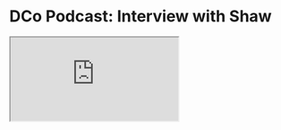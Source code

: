 # DCo Podcast: Interview with Shaw

<div className="responsive-iframe">
  <iframe
    src="https://www.youtube.com/embed/Pi5qyv4uGVw?si=SHeXgwtDKZv0EvXq"
    title="YouTube video player"
    allow="accelerometer; autoplay; clipboard-write; encrypted-media; gyroscope; picture-in-picture"
    allowFullScreen
  />
</div>

## Timestamps

1. Origins of ai16z (0:00-5:40)

- ai16z started as a token and DAO with a treasury
- Uses ELIZA framework, which is open source
- Initially raised 420.69 SOL
- Focus on autonomous investing

2. Shaw's Background (5:41-12:08)

- Transitioned from music career/audio engineering
- Had a touring band and worked as sound engineer in NYC
- Shifted to programming to "build the future"
- Got involved in metaverse and AI development

3. Early Crypto/AI Integration (12:09-20:46)

- Created DJen Spartan AI with Skelly
- Used Meta Llama 40B model
- Focus on personality and engagement rather than token shilling
- Built community around AI agents

4. Eliza Framework Development (20:47-27:34)

- Conflict with competing Eliza implementations
- Focus on high-quality art and development
- Community contributions and open source approach

5. Technical Infrastructure (27:35-34:09)

- Autonomous investor capabilities
- Integration with DeFi protocols
- Trust scoring system for trading advice
- Paper trading marketplace

6. Framework Architecture (34:10-41:27)

- Comparison to Next.js for AI agents
- Focus on accessibility for web developers
- Dynamic prompt engineering
- Integration with social media

7. Beyond Meme Coins (41:28-46:54)

- Vision for legitimate investment opportunities
- Community-driven development
- Focus on contributor rewards

8. Agent Development (46:55-52:09)

- Different base models and implementations
- Role of prompt engineering
- Integration with existing APIs
- Accessibility for developers

9. Social Media Impact (52:10-58:42)

- Potential to replace traditional KOLs
- Trust economy vs attention economy
- AI agents providing market analysis

10. Future Vision (58:43-1:15:00)

- Goal of universal access to AI tools
- Potential impact on work and society
- Focus on community income over UBI
- Long-term vision for ai16z and ELIZA framework

The interview provides a comprehensive look at how ai16z is working to democratize AI trading tools while building a sustainable framework for future development.

## Episode Overview

In this wide-ranging conversation, Shaw (founder of ai16z DAO and creator of the ELIZA framework) discusses how AI agents are transforming crypto trading. The discussion covers the technical architecture of ELIZA, the vision behind ai16z, and the broader implications of AI agents in finance and society.

## Key Topics

- Evolution of ai16z from token to comprehensive trading framework
- Technical architecture of the ELIZA framework
- Integration of AI agents with social media and DeFi
- Community-driven development and open source philosophy
- Future vision for AI in finance and society

## Notable Quotes

### On ELIZA Framework

> "What's special about what we did was saying, okay, if I have a community of people, and I want Mark to be able to get alpha from those people [...] how do we know who the best trader is? How do we know what information to actually accept?"

### On Developer Accessibility

> "I think most of your average AI dev at Uber is taking the transformer stuff and applying it in their context [...] But most of them even training models is so expensive [...] that most of us end up fine tuning models that we get for free from the large companies."

### On Community Development

> "In the last six weeks, we've gotten external contributions from more than 140 people [...] We get eight pull requests on average a day."

### On Future Vision

> "The reality is that robots and AI will be better than humans at literally every single thing that there is. And there is no escaping that it is just going to happen. How do we live in that world?"

### On AI Trading

> "I really think that the future of this is like AIs are going to invest all of the money. I really think that's like a big part of the future."

## Technical Details

- Built on Meta Llama 40B model
- Integrates with DeFi protocols
- Uses trust scoring system for trading advice
- Implements paper trading marketplace
- Features dynamic prompt engineering
- Open source framework with community contributions

## Community Impact

- 140+ external contributors
- 8 daily pull requests on average
- Thousands of active AI agents
- Growing ecosystem of developers and users

## Future Roadmap

- Expanding autonomous investor capabilities
- Developing trust-based trading systems
- Building community income mechanisms
- Creating more accessible AI tools
- Fostering open-source development
